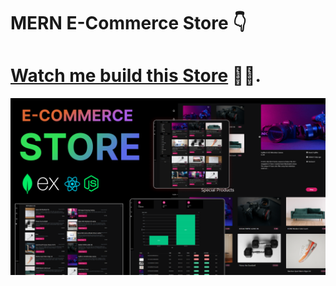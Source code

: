 ﻿# MERN E-Commerce Store 👇

 

# [Watch me build this Store](https://www.youtube.com/watch?v=PRpTY5LS95M&list=PLSDeUiTMfxW5ymcWAXlbnJ3KLoN34Li_C&pp=gAQBiAQB) 🤘🥂.

![Course Thumbnail](/thumb.png)

